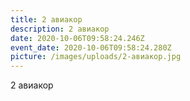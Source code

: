 ```yaml
---
title: 2 авиакор
description: 2 авиакор
date: 2020-10-06T09:58:24.246Z
event_date: 2020-10-06T09:58:24.280Z
picture: /images/uploads/2-авиакор.jpg
---
```

2 авиакор